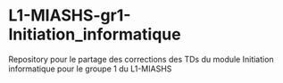 # L1-MIASHS-gr1-Initiation_informatique

Repository pour le partage des corrections des TDs du module Initiation informatique pour le groupe 1 du L1-MIASHS
